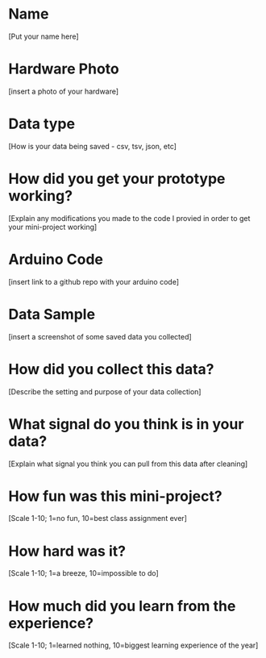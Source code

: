 # Name
[Put your name here]

# Hardware Photo
[insert a photo of your hardware]

# Data type
[How is your data being saved - csv, tsv, json, etc]

# How did you get your prototype working?
[Explain any modifications you made to the code I provied in order to get your mini-project working]

# Arduino Code
[insert link to a github repo with your arduino code]

# Data Sample
[insert a screenshot of some saved data you collected]

# How did you collect this data?
[Describe the setting and purpose of your data collection]

# What signal do you think is in your data?
[Explain what signal you think you can pull from this data after cleaning] 

# How fun was this mini-project? 
[Scale 1-10; 1=no fun, 10=best class assignment ever]

# How hard was it? 
[Scale 1-10; 1=a breeze, 10=impossible to do]

# How much did you learn from the experience?
[Scale 1-10; 1=learned nothing, 10=biggest learning experience of the year]
